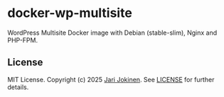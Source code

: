 # docker-wp-multisite

WordPress Multisite Docker image with Debian (stable-slim), Nginx and PHP-FPM.

## License

MIT License. Copyright (c) 2025 [Jari Jokinen](https://jarijokinen.com). See
[LICENSE](https://github.com/jarijokinen/docker-wp-multisite/blob/main/LICENSE.txt) for further details.
